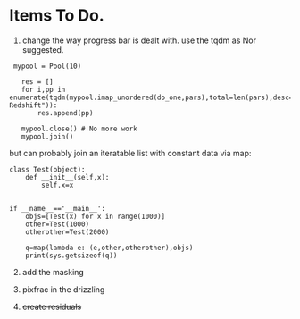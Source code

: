 # Items To Do.

1. change the way progress bar is dealt with.  use the tqdm as Nor suggested.

```
 mypool = Pool(10) 

   res = []
   for i,pp in enumerate(tqdm(mypool.imap_unordered(do_one,pars),total=len(pars),desc="Optimizing Redshift")):
       res.append(pp)

   mypool.close() # No more work
   mypool.join()

```

but can probably join an iteratable list with constant data via map:
```
class Test(object):
    def __init__(self,x):
        self.x=x


if __name__=='__main__':
    objs=[Test(x) for x in range(1000)]
    other=Test(1000)
    otherother=Test(2000)

    q=map(lambda e: (e,other,otherother),objs)
    print(sys.getsizeof(q))

```

2. add the masking

3. pixfrac in the drizzling

4. ~~create residuals~~


